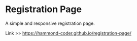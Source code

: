 # Registration Page
A simple and responsive registration page.

Link >> https://hammond-coder.github.io/registration-page/
